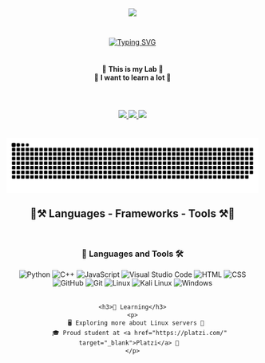 <h1 align="center">
    <img src="https://readme-typing-svg.herokuapp.com/?font=Righteous&size=35&center=true&vCenter=true&width=500&height=70&duration=4000&lines=Hi+There!+👋;+I'm+Karen+Castañeda!;" />
</h1>
<br/>

<div align="center">
  <a href="https://git.io/typing-svg">
    <img src="https://readme-typing-svg.demolab.com?font=Fira+Code&weight=700&size=20&center=true&vCenter=true&duration=3000&pause=500&color=F7B9EA&width=500&lines=%F0%9F%9A%80Student+of+Computer+Science%F0%9F%9A%80;%F0%9F%8C%B1and+Artificial+Intelligence%F0%9F%A7%A0" alt="Typing SVG" />
  </a>
</div>


<br/>

<div align="center"style="margin: 20px;">
   🚀 <strong>This is my Lab 🧪</strong> <br/>
   🚀 <strong>I want to learn a lot 🦖</strong>
</div>

<br/>

<div align="center" style="margin: 20px;"> 
  <a href="mailto:karencastaneda301@gmail.com">
    <img src="https://img.shields.io/badge/Gmail-333333?style=for-the-badge&logo=gmail&logoColor=red" />
  </a>
  <a href="https://www.linkedin.com/in/karen-yireth-castañeda-castro-3b9482281/" target="_blank">
    <img src="https://img.shields.io/badge/LinkedIn-0077B5?style=for-the-badge&logo=linkedin&logoColor=white" />
  </a>
  <a href="https://github.com/WatashiWaraio?tab=repositories" target="_blank">
    <img src="https://img.shields.io/badge/Portfolio-FF5722?style=for-the-badge&logo=todoist&logoColor=white" />
  </a>
</div>

<br/>

<picture>
  <source
    media="(prefers-color-scheme: dark)"
    srcset="https://raw.githubusercontent.com/platane/snk/output/github-contribution-grid-snake-dark.svg"
  />
  <source
    media="(prefers-color-scheme: light)"
    srcset="https://raw.githubusercontent.com/platane/snk/output/github-contribution-grid-snake.svg"
  />
  <img
    alt="github contribution grid snake animation"
    src="https://raw.githubusercontent.com/platane/snk/output/github-contribution-grid-snake.svg"
    style="display: block; margin: 0 auto;"
  />
</picture>

<h2 align="center">🦖⚒️ Languages - Frameworks - Tools ⚒️🦖</h2>
<br/>

<div align="center">
    <!-- Lenguajes -->
    <h3>🐍 Languages and Tools 🛠️</h3>
    <img src="https://skillicons.dev/icons?i=python" alt="Python" />
    <img src="https://skillicons.dev/icons?i=cpp" alt="C++" />
    <img src="https://skillicons.dev/icons?i=javascript" alt="JavaScript" />
    <img src="https://skillicons.dev/icons?i=vscode" alt="Visual Studio Code" />
    <img src="https://skillicons.dev/icons?i=html" alt="HTML" />
    <img src="https://skillicons.dev/icons?i=css" alt="CSS" />
    <img src="https://skillicons.dev/icons?i=github" alt="GitHub" />
    <img src="https://skillicons.dev/icons?i=git" alt="Git" />
    <img src="https://skillicons.dev/icons?i=linux" alt="Linux" />
    <img src="https://skillicons.dev/icons?i=kali" alt="Kali Linux" />
    <img src="https://skillicons.dev/icons?i=windows" alt="Windows" />
    <br/><br/>



    <h3>🌱 Learning</h3>
    <p>
        🖥️ Exploring more about Linux servers 🐧  
        🎓 Proud student at <a href="https://platzi.com/" target="_blank">Platzi</a> 🌟  
    </p>
</div>
